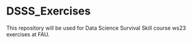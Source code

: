 # DSSS_Exercises
This repository will be used for Data Science Survival Skill course ws23 exercises at FAU.
